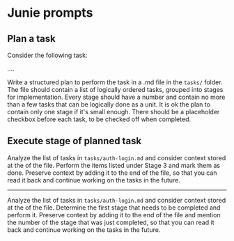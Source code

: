 # Junie prompts

## Plan a task

Consider the following task:

....

Write a structured plan to perform the task in a .md file in the `tasks/` folder.
The file should contain a list of logically ordered tasks, grouped into stages for implementation.
Every stage should have a number and contain no more than a few tasks that can be logically done as a unit.
It is ok the plan to contain only one stage if it's small enough.
There should be a placeholder checkbox before each task, to be checked off when completed.

## Execute stage of planned task

Analyze the list of tasks in `tasks/auth-login.md` and consider context stored at the of the file.
Perform the items listed under Stage 3 and mark them as done.
Preserve context by adding it to the end of the file, so that you can read it back and continue working on the tasks in the future.

-----

Analyze the list of tasks in `tasks/auth-login.md` and consider context stored at the of the file.
Determine the first stage that needs to be completed and perform it.
Preserve context by adding it to the end of the file and mention the number of the stage that was just completed, 
so that you can read it back and continue working on the tasks in the future.
